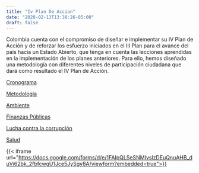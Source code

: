 ```yaml
---
title: "Iv Plan De Accion"
date: "2020-02-13T13:38:26-05:00"
draft: false
---
```

Colombia cuenta con el compromiso de diseñar e implementar su IV Plan de Acción y de reforzar los esfuerzo iniciados en el III Plan para el avance del país hacia un Estado Abierto, que tenga en cuenta las lecciones aprendidas en la implementación de los planes anteriores. Para ello, hemos diseñado una metodología con diferentes niveles de participación ciudadana que dará como resultado el IV Plan de Acción.

[Cronograma](/planes-de-accion/iv-plan-de-accion/cronograma)

[Metodología](/planes-de-accion/iv-plan-de-accion/metodologia)

[Ambiente](/planes-de-accion/iv-plan-de-accion/ambiente)

[Finanzas Públicas](/planes-de-accion/iv-plan-de-accion/finanzas-publicas)

[Lucha contra la corrupción](/planes-de-accion/iv-plan-de-accion/lucha-contra-la-corrupcion)

[Salud](/planes-de-accion/iv-plan-de-accion/salud)

{{< iframe url="https://docs.google.com/forms/d/e/1FAIpQLSeSNMIvslzDEuQnuAHB_duVi62bk_2fbfcwgU1Jce5JySgy8A/viewform?embedded=true">}}
